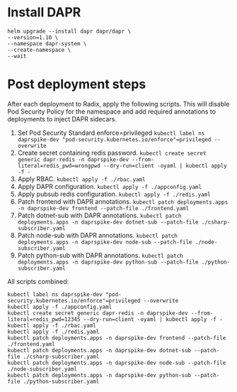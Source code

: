 # Install DAPR

```shell
helm upgrade --install dapr dapr/dapr \
--version=1.10 \
--namespace dapr-system \
--create-namespace \
--wait
```

# Post deployment steps

After each deployment to Radix, apply the following scripts. This will disable Pod Security Policy for the namespace and add required annotations to deployments to inject DAPR sidecars.

1. Set Pod Security Standard enforce=privileged `kubectl label ns daprspike-dev "pod-security.kubernetes.io/enforce"=privileged --overwrite`
1. Create secret containing redis password. `kubectl create secret generic dapr-redis -n daprspike-dev --from-literal=redis_pwd=wrongpwd --dry-run=client -oyaml | kubectl apply -f -`
1. Apply RBAC. `kubectl apply -f ./rbac.yaml`
1. Apply DAPR configuration. `kubectl apply -f ./appconfig.yaml`
1. Apply pubsub redis configuration. `kubectl apply -f ./redis.yaml`
1. Patch frontend with DAPR annotations. `kubectl patch deployments.apps -n daprspike-dev frontend --patch-file ./frontend.yaml`
1. Patch dotnet-sub with DAPR annotations. `kubectl patch deployments.apps -n daprspike-dev dotnet-sub --patch-file ./csharp-subscriber.yaml`
1. Patch node-sub with DAPR annotations. `kubectl patch deployments.apps -n daprspike-dev node-sub --patch-file ./node-subscriber.yaml`
1. Patch python-sub with DAPR annotations. `kubectl patch deployments.apps -n daprspike-dev python-sub --patch-file ./python-subscriber.yaml`

All scripts combined:

```shell
kubectl label ns daprspike-dev "pod-security.kubernetes.io/enforce"=privileged --overwrite
kubectl apply -f ./appconfig.yaml
kubectl create secret generic dapr-redis -n daprspike-dev --from-literal=redis_pwd=12345 --dry-run=client -oyaml | kubectl apply -f -
kubectl apply -f ./rbac.yaml
kubectl apply -f ./redis.yaml
kubectl patch deployments.apps -n daprspike-dev frontend --patch-file ./frontend.yaml
kubectl patch deployments.apps -n daprspike-dev dotnet-sub --patch-file ./csharp-subscriber.yaml
kubectl patch deployments.apps -n daprspike-dev node-sub --patch-file ./node-subscriber.yaml
kubectl patch deployments.apps -n daprspike-dev python-sub --patch-file ./python-subscriber.yaml
```
